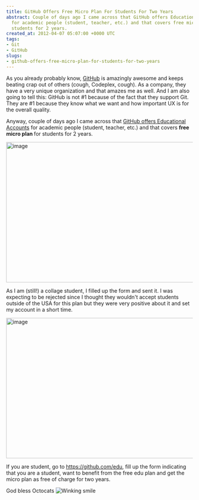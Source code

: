 ```yaml
---
title: GitHub Offers Free Micro Plan For Students For Two Years
abstract: Couple of days ago I came across that GitHub offers Educational Accounts
  for academic people (student, teacher, etc.) and that covers free micro plan for
  students for 2 years.
created_at: 2012-04-07 05:07:00 +0000 UTC
tags:
- Git
- GitHub
slugs:
- github-offers-free-micro-plan-for-students-for-two-years
---
```


<p>As you already probably know, <a target="_blank" href="http://github.com" title="http://github.com">GitHub</a> is amazingly awesome and keeps beating crap out of others (cough, Codeplex, cough). As a company, they have a very unique organization and that amazes me as well. And I am also going to tell this: GitHub is not #1 because of the fact that they support Git. They are #1 because they know what we want and how important UX is for the overall quality.</p>
<p>Anyway, couple of days ago I came across that <a target="_blank" href="https://github.com/edu" title="https://github.com/edu">GitHub offers Educational Accounts</a> for academic people (student, teacher, etc.) and that covers <strong>free micro plan </strong>for students for 2 years.</p>
<p><a href="http://www.tugberkugurlu.com/Content/Images/UploadedByAuthors/wlw/GitHub-Offers_97CF/image.png"><img height="379" width="644" src="http://www.tugberkugurlu.com/Content/Images/UploadedByAuthors/wlw/GitHub-Offers_97CF/image_thumb.png" alt="image" border="0" title="image" style="background-image: none; padding-left: 0px; padding-right: 0px; display: inline; padding-top: 0px; border: 0px;" /></a></p>
<p>As I am (still!) a collage student, I filled up the form and sent it. I was expecting to be rejected since I thought they wouldn't accept students outside of the USA for this plan but they were very positive about it and set my account in a short time.</p>
<p><a href="http://www.tugberkugurlu.com/Content/Images/UploadedByAuthors/wlw/GitHub-Offers_97CF/image_3.png"><img height="379" width="644" src="http://www.tugberkugurlu.com/Content/Images/UploadedByAuthors/wlw/GitHub-Offers_97CF/image_thumb_3.png" alt="image" border="0" title="image" style="background-image: none; padding-left: 0px; padding-right: 0px; display: inline; padding-top: 0px; border: 0px;" /></a></p>
<p>If you are student, go to <a href="https://github.com/edu">https://github.com/edu</a>, fill up the form indicating that you are a student, want to benefit from the free edu plan and get the micro plan as free of charge for two years.</p>
<p>God bless Octocats <img src="http://www.tugberkugurlu.com/Content/Images/UploadedByAuthors/wlw/GitHub-Offers_97CF/wlEmoticon-winkingsmile.png" alt="Winking smile" class="wlEmoticon wlEmoticon-winkingsmile" style="border-style: none;" /></p>
